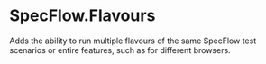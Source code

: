 # SpecFlow.Flavours
Adds the ability to run multiple flavours of the same SpecFlow test scenarios or entire features, such as for different browsers.

